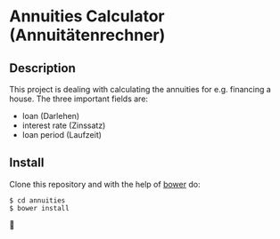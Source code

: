 # Annuities Calculator (Annuitätenrechner)

## Description
This project is dealing with calculating the annuities for e.g. financing a house.
The three important fields are:
- loan (Darlehen)
- interest rate (Zinssatz)
- loan period (Laufzeit)

## Install
Clone this repository and with the help of [bower](https://bower.io) do:
```
$ cd annuities
$ bower install
```

:dog: